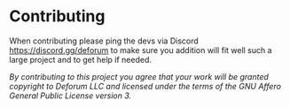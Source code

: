 # Contributing

When contributing please ping the devs via Discord https://discord.gg/deforum to make sure you addition will fit well such a large project and to get help if needed.

*By contributing to this project you agree that your work will be granted copyright to Deforum LLC and licensed under the terms of the GNU Affero General Public License version 3.*
